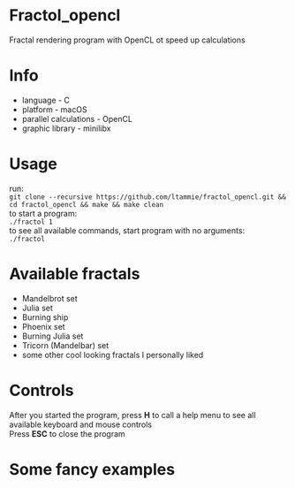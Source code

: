 # Fractol_opencl
Fractal rendering program with OpenCL ot speed up calculations

# Info
* language - C
* platform - macOS
* parallel calculations - OpenCL
* graphic library - minilibx

# Usage
run:  
`git clone --recursive https://github.com/ltammie/fractol_opencl.git && cd fractol_opencl && make && make clean`  
to start a program:  
`./fractol 1`  
to see all available commands, start program with no arguments:  
`./fractol`

# Available fractals
* Mandelbrot set
* Julia set
* Burning ship
* Phoenix set
* Burning Julia set
* Tricorn (Mandelbar) set
* some other cool looking fractals I personally liked

# Controls
After you started the program, press **H** to call a help menu to see all available keyboard and mouse controls  
Press **ESC** to close the program

# Some fancy examples

